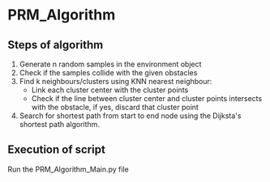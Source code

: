 # PRM_Algorithm

## Steps of algorithm

1. Generate n random samples in the environment object
2. Check if the samples collide with the given obstacles
3. Find k neighbours/clusters using KNN nearest neighbour:
     - Link each cluster center with the cluster points
     - Check if the line between cluster center and cluster points intersects with the obstacle, if yes, discard that cluster point
4. Search for shortest path from start to end node using the Dijksta's shortest path algorithm.

## Execution of script

Run the PRM_Algorithm_Main.py file
